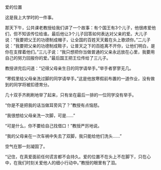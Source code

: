 爱的位置



这是我上大学时的一件事。 

那天下午，公共课老教授给我们讲了一个故事：有个国王有3个儿子，他很疼爱他们，但不知该传位给谁。最后他让3个儿子回答如何表达对父亲的爱。大儿子说：“我要把父王的功德制成帽子，让全国的百姓天天戴在头上歌颂你。”二儿子说：“我要把父亲的功德制成鞋子，让普天之下的百姓离不开你，让他们明白，是你在支撑着他们。”三儿子说：“我只想把你当做普通的父亲永远放在心里，我要用自己的努力回报你的爱。”最后国王把王位传给了三儿子。 

教授讲完后问道：“记得父母亲生日的同学请举手。”举手者寥寥无几。 

“寒假里给父母亲洗过脚的同学请举手。”这是他放寒假前布置的一道作业，没有做到的同学将被扣德育分。 

几十双手齐刷刷地举了起来，只有坐在最后一排的一位同学没有举手。 

“你是不是把我的话当做耳旁风了？”教授有点恼怒。 

“我很想给父母亲洗一次脚，可是……” 

“可是什么，你不要给自己找借口！”教授严厉地说。 

“我的父母亲在一次车祸中失去了双脚，我只能给他们洗头……” 

空气在那一刻凝固了。 

“记住，在真爱面前任何谎言都不会持久。爱的位置不在头上不在脚下，只在心中，在我们时刻关爱他人的细小行动中。”教授的眼里有了泪。
 